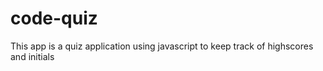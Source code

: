 # code-quiz

This app is a quiz application using javascript to keep track of highscores and initials